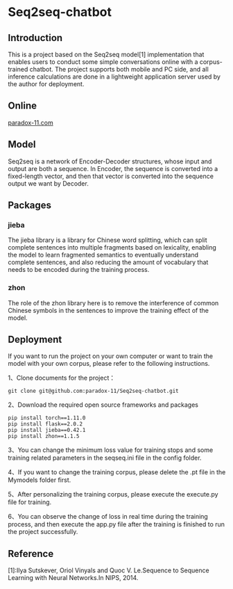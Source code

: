 <h1>Seq2seq-chatbot</h1>

<h2>Introduction</h2>
<p>This is a project based on the Seq2seq model[1] implementation that enables users to conduct some simple conversations online with a corpus-trained chatbot. The project supports both mobile and PC side, and all inference calculations are done in a lightweight application server used by the author for deployment.</p>

<h2>Online</h2>
<a target="_blank" href="https://paradox-11.com/">paradox-11.com</a>

<h2>Model</h2>
<p>Seq2seq is a network of Encoder-Decoder structures, whose input and output are both a sequence. In Encoder, the sequence is converted into a fixed-length vector, and then that vector is converted into the sequence output we want by Decoder.</p>

<h2>Packages</h2>
<h3>jieba</h3>
<p>The jieba library is a library for Chinese word splitting, which can split complete sentences into multiple fragments based on lexicality, enabling the model to learn fragmented semantics to eventually understand complete sentences, and also reducing the amount of vocabulary that needs to be encoded during the training process.</p>
<h3>zhon</h3>
<p>The role of the zhon library here is to remove the interference of common Chinese symbols in the sentences to improve the training effect of the model.</p>

<h2>Deployment</h2>
<p>If you want to run the project on your own computer or want to train the model with your own corpus, please refer to the following instructions.</p>
<p>1、Clone documents for the project：</p>

```
git clone git@github.com:paradox-11/Seq2seq-chatbot.git
```
<p>2、Download the required open source frameworks and packages</p>

```
pip install torch==1.11.0
pip install flask==2.0.2
pip install jieba==0.42.1
pip install zhon==1.1.5
```
<p>3、You can change the minimum loss value for training stops and some training related parameters in the seqseq.ini file in the config folder.</p>
<p>4、If you want to change the training corpus, please delete the .pt file in the Mymodels folder first.</p>
<p>5、After personalizing the training corpus, please execute the execute.py file for training.</p>
<p>6、You can observe the change of loss in real time during the training process, and then execute the app.py file after the training is finished to run the project successfully.</p>

<h2>Reference</h2>
<p>[1]:Ilya Sutskever, Oriol Vinyals and Quoc V. Le.Sequence to Sequence Learning with Neural Networks.In NIPS, 2014.</p>
